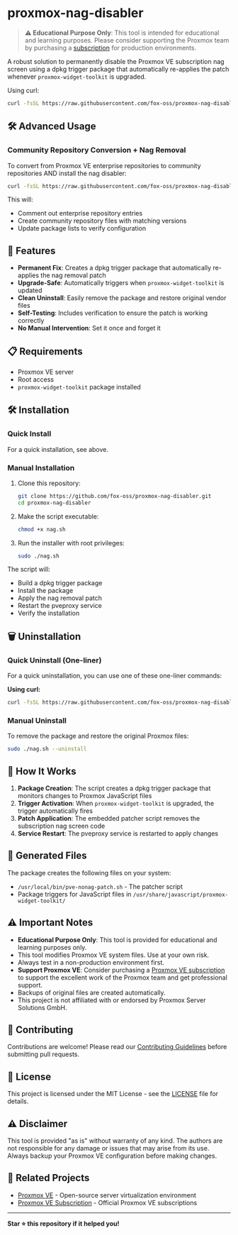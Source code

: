 # proxmox-nag-disabler

> __⚠️ Educational Purpose Only__: This tool is intended for educational and learning purposes. Please consider supporting the Proxmox team by purchasing a [subscription](https://www.proxmox.com/en/proxmox-ve/pricing) for production environments.

A robust solution to permanently disable the Proxmox VE subscription nag screen using a dpkg trigger package that automatically re-applies the patch whenever `proxmox-widget-toolkit` is upgraded.

Using curl:

```bash
curl -fsSL https://raw.githubusercontent.com/fox-oss/proxmox-nag-disabler/main/nag.sh | bash
```

## 🛠️ Advanced Usage

### Community Repository Conversion + Nag Removal

To convert from Proxmox VE enterprise repositories to community repositories AND install the nag disabler:

```bash
curl -fsSL https://raw.githubusercontent.com/fox-oss/proxmox-nag-disabler/main/nag.sh | bash -s -- --community
```

This will:

- Comment out enterprise repository entries
- Create community repository files with matching versions
- Update package lists to verify configuration

## 🚀 Features

- __Permanent Fix__: Creates a dpkg trigger package that automatically re-applies the nag removal patch
- __Upgrade-Safe__: Automatically triggers when `proxmox-widget-toolkit` is updated
- __Clean Uninstall__: Easily remove the package and restore original vendor files
- __Self-Testing__: Includes verification to ensure the patch is working correctly
- __No Manual Intervention__: Set it once and forget it

## 📋 Requirements

- Proxmox VE server
- Root access
- `proxmox-widget-toolkit` package installed

## 🛠️ Installation

### Quick Install

For a quick installation, see above.

### Manual Installation

1. Clone this repository:

   ```bash
   git clone https://github.com/fox-oss/proxmox-nag-disabler.git
   cd proxmox-nag-disabler
   ```

2. Make the script executable:

   ```bash
   chmod +x nag.sh
   ```

3. Run the installer with root privileges:

   ```bash
   sudo ./nag.sh
   ```

The script will:

- Build a dpkg trigger package
- Install the package
- Apply the nag removal patch
- Restart the pveproxy service
- Verify the installation

## 🗑️ Uninstallation

### Quick Uninstall (One-liner)

For a quick uninstallation, you can use one of these one-liner commands:

__Using curl:__

```bash
curl -fsSL https://raw.githubusercontent.com/fox-oss/proxmox-nag-disabler/main/nag.sh | bash -s -- --uninstall
```

### Manual Uninstall

To remove the package and restore the original Proxmox files:

```bash
sudo ./nag.sh --uninstall
```

## 🔧 How It Works

1. __Package Creation__: The script creates a dpkg trigger package that monitors changes to Proxmox JavaScript files
2. __Trigger Activation__: When `proxmox-widget-toolkit` is upgraded, the trigger automatically fires
3. __Patch Application__: The embedded patcher script removes the subscription nag screen code
4. __Service Restart__: The pveproxy service is restarted to apply changes

## 📁 Generated Files

The package creates the following files on your system:

- `/usr/local/bin/pve-nonag-patch.sh` - The patcher script
- Package triggers for JavaScript files in `/usr/share/javascript/proxmox-widget-toolkit/`

## ⚠️ Important Notes

- __Educational Purpose Only__: This tool is provided for educational and learning purposes only.
- This tool modifies Proxmox VE system files. Use at your own risk.
- Always test in a non-production environment first.
- __Support Proxmox VE__: Consider purchasing a [Proxmox VE subscription](https://www.proxmox.com/en/proxmox-ve/pricing) to support the excellent work of the Proxmox team and get professional support.
- Backups of original files are created automatically.
- This project is not affiliated with or endorsed by Proxmox Server Solutions GmbH.

## 🤝 Contributing

Contributions are welcome! Please read our [Contributing Guidelines](CONTRIBUTING.md) before submitting pull requests.

## 📄 License

This project is licensed under the MIT License - see the [LICENSE](LICENSE) file for details.

## ⚠️ Disclaimer

This tool is provided "as is" without warranty of any kind. The authors are not responsible for any damage or issues that may arise from its use. Always backup your Proxmox VE configuration before making changes.

## 🔗 Related Projects

- [Proxmox VE](https://www.proxmox.com/en/proxmox-ve) - Open-source server virtualization environment
- [Proxmox VE Subscription](https://www.proxmox.com/en/proxmox-ve/pricing) - Official Proxmox VE subscriptions

---

__Star ⭐ this repository if it helped you!__
